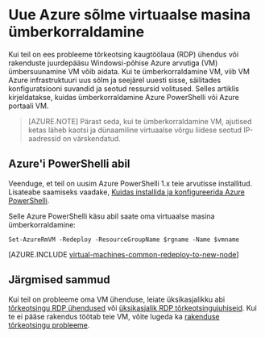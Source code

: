 <properties 
    pageTitle="Ümberkorraldamine Windowsi virtuaalmasinates | Microsoft Azure'i" 
    description="Selles artiklis kirjeldatakse ümberkorraldamine Windowsi virtuaalmasinates RDP ühenduvusega probleeme leevendada." 
    services="virtual-machines-windows" 
    documentationCenter="virtual-machines" 
    authors="iainfoulds" 
    manager="timlt"
    tags="azure-resource-manager,top-support-issue" 
/>
    

<tags 
    ms.service="virtual-machines-windows" 
    ms.devlang="na" 
    ms.topic="support-article" 
    ms.tgt_pltfrm="vm-windows"
    ms.workload="infrastructure" 
    ms.date="09/19/2016" 
    ms.author="iainfou" 
/>


# <a name="redeploy-virtual-machine-to-new-azure-node"></a>Uue Azure sõlme virtuaalse masina ümberkorraldamine

Kui teil on ees probleeme tõrkeotsing kaugtöölaua (RDP) ühendus või rakenduste juurdepääsu Windowsi-põhise Azure arvutiga (VM) ümbersuunamine VM võib aidata. Kui te ümberkorraldamine VM, viib VM Azure infrastruktuuri uus sõlm ja seejärel uuesti sisse, säilitades konfiguratsiooni suvandid ja seotud ressursid volitused. Selles artiklis kirjeldatakse, kuidas ümberkorraldamine Azure PowerShelli või Azure portaali VM.

> [AZURE.NOTE] Pärast seda, kui te ümberkorraldamine VM, ajutised ketas läheb kaotsi ja dünaamiline virtuaalse võrgu liidese seotud IP-aadressid on värskendatud. 

## <a name="using-azure-powershell"></a>Azure'i PowerShelli abil

Veenduge, et teil on uusim Azure PowerShelli 1.x teie arvutisse installitud. Lisateabe saamiseks vaadake, [Kuidas installida ja konfigureerida Azure PowerShelli](../powershell-install-configure.md).

Selle Azure PowerShelli käsu abil saate oma virtuaalse masina ümberkorraldamine:

    Set-AzureRmVM -Redeploy -ResourceGroupName $rgname -Name $vmname 


[AZURE.INCLUDE [virtual-machines-common-redeploy-to-new-node](../../includes/virtual-machines-common-redeploy-to-new-node.md)]


## <a name="next-steps"></a>Järgmised sammud
Kui teil on probleeme oma VM ühenduse, leiate üksikasjalikku abi [tõrkeotsingu RDP ühendused](virtual-machines-windows-troubleshoot-rdp-connection.md) või [üksikasjalik RDP tõrkeotsingujuhiseid](virtual-machines-windows-detailed-troubleshoot-rdp.md). Kui te ei pääse rakendus töötab teie VM, võite lugeda ka [rakenduse tõrkeotsingu probleeme](virtual-machines-windows-troubleshoot-app-connection.md).